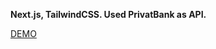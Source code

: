 **Next.js, TailwindCSS. Used PrivatBank as API.**  

[DEMO](https://currency-converter-sandy-eight.vercel.app/)

